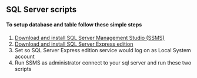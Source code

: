## SQL Server scripts ##

#### To setup database and table follow these simple steps ####

1. [Download and install SQL Server Management Studio (SSMS)](https://aka.ms/ssmsfullsetup)
2. [Download and install SQL Server Express edition](https://go.microsoft.com/fwlink/?linkid=866658)
3. Set so SQL Server Express edition service would log on as Local System account
4. Run SSMS as administrator connect to your sql server and run these two scripts
